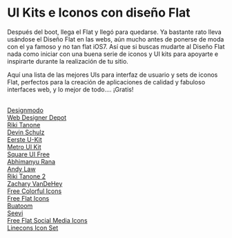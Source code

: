 <body>
	<h1>UI Kits e Iconos con diseño Flat</h1>
	<p>Después del boot, llega el Flat y llegó para quedarse. Ya bastante rato lleva usándose el Diseño Flat en las webs, aún mucho antes de ponerse de moda con el ya famoso y no tan flat iOS7. Así que si buscas mudarte al Diseño Flat nada como iniciar con una buena serie de iconos y UI kits para apoyarte e inspirarte durante la realización de tu sitio.</p>
	<p>Aquí una lista de las mejores UIs para interfaz de usuario y sets de iconos Flat, perfectos para la creación de aplicaciones de calidad y fabuloso interfaces web, y lo mejor de todo…. ¡Gratis!</p>
	<br/>
	<a href="http://designmodo.github.io/Flat-UI/">Designmodo</a><br/>
	<a href="http://www.webdesignerdepot.com/2013/05/flat-ui-kit-free-download/">Web Designer Depot</a><br/>
	<a href="http://dribbble.com/shots/947782-Freebie-PSD-Flat-UI-Kit">Riki Tanone</a><br/>
	<a href="https://dribbble.com/shots/1083847-Flat-UI-Kit-Free-PSD">Devin Schulz</a><br/>
	<a href="http://www.designyourway.net/blog/resources/eerste-flat-user-interface-kit-that-is-free-to-download/">Eerste U-Kit</a><br/>
	<a href="http://www.tempees.com/free-download/metro-ui-kit">Metro UI Kit</a><br/>
	<a href="http://designmodo.com/square-free/">Square UI Free</a><br/>
	<a href="https://dribbble.com/shots/962197-Ui-Kit">Abhimanyu Rana</a><br/>
	<a href="https://dribbble.com/shots/1002487-Flat-UI">Andy Law</a><br/>
	<a href="http://dribbble.com/shots/968433-Freebie-PSD-Flat-UI-Kit-2-Blog">Riki Tanone 2</a><br/>
	<a href="http://dribbble.com/shots/1077506-Flat-Ui-Kit">Zachary VanDeHey</a><br/>
	<a href="http://dribbble.com/shots/1053792-Free-Colorful-Icons">Free Colorful Icons</a><br/>
	<a href="http://dribbble.com/shots/1054478-Free-Flat-Icons">Free Flat Icons</a><br/>
	<a href="https://dribbble.com/shots/1095922-Free-Flat-Icons">Buatoom</a><br/>
	<a href="http://dribbble.com/shots/1076502-Flat-Icons-Freebie">Seevi</a><br/>
	<a href="http://designmodo.com/flat-social-icons/">Free Flat Social Media Icons</a><br/>
	<a href="http://www.smashingmagazine.com/2013/02/02/freebie-user-interface-kit-icons/">Linecons Icon Set</a>
</body>

